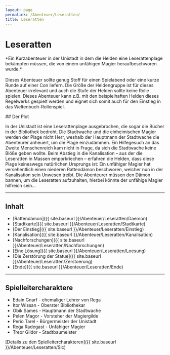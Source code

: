 ```yaml
---
layout: page
permalink: /Abenteuer/Leseratten/
title: Leseratten
---
```


# Leseratten

<p>*Ein Kurzabenteuer in der Unistadt in dem die Helden eine Leserattenplage bekämpfen müssen, die von einem unfähigen Magier heraufbeschworen wurde.*<br/>
<br/>
Dieses Abenteuer sollte genug Stoff für einen Spielabend oder eine kurze Runde auf einer Con liefern. Die Größe der Heldengruppe ist für dieses Abenteuer irrelevant und auch die Stufe der Helden sollte keine Rolle spielen. Dieses Abenteuer kann z.B. mit den beispielhaften Helden dieses Regelwerks gespielt werden und eignet sich somit auch für den Einstieg in das Weltenbuch-Rollenspiel.</p>
## Der Plot

In der Unistadt ist eine Leserattenplage ausgebrochen, die sogar die Bücher in der Bibliothek bedroht. Die Stadtwache und die einheimischen Magier werden der Plage nicht Herr, weshalb der Hauptmann der Stadtwache die Abenteurer anheuert, um die Plage einzudämmen. Ein Hilfegesuch an das Zweite Menschenreich kam nicht in Frage, da sich die Stadtwache keine Blöße geben wollte. Beim Abstieg in die Kanalisation &ndash; aus der die Leseratten in Massen emporkriechen &ndash; erfahren die Helden, dass diese Plage keineswegs natürlichen Ursprungs ist: Ein unfähiger Magier hat versehentlich einen niederen Rattendämon beschworen, welcher nun in der Kanalisation sein Unwesen treibt. Die Abenteurer müssen den Dämon bannen, um die Leseratten aufzuhalten, hierbei könnte der unfähige Magier hilfreich sein...


***
## Inhalt

- [Rattendämon]({{ site.baseurl }}/Abenteuer/Leseratten/Daemon)
- [Stadtkarte]({{ site.baseurl }}/Abenteuer/Leseratten/Stadtkarte)
- [Der Einstieg]({{ site.baseurl }}/Abenteuer/Leseratten/Einstieg)
- [Kanalisation]({{ site.baseurl }}/Abenteuer/Leseratten/Kanalisation)
- [Nachforschungen]({{ site.baseurl }}/Abenteuer/Leseratten/Nachforschungen)
- [Eine Lösung]({{ site.baseurl }}/Abenteuer/Leseratten/Loesung)
- [Die Zerstörung der Statue]({{ site.baseurl }}/Abenteuer/Leseratten/Zerstoerung)
- [Ende]({{ site.baseurl }}/Abenteuer/Leseratten/Ende)


***
## Spielleitercharaktere

- Edain Gnarf - ehemaliger Lehrer von Rega
- Itor Wissan - Oberster Bibliothekar
- Obik Sames - Hauptmann der Stadtwache
- Pelen Magor - Vorsteher der Magiergilde
- Perio Tarel - Bürgermeister der Unistadt
- Rega Radegast - Unfähiger Magier
- Treor Gildor - Stadtbaumeister

[Details zu den Spielleitercharakteren]({{ site.baseurl }}/Abenteuer/Leseratten/Slc)

